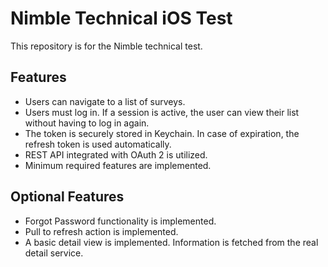 # Nimble Technical iOS Test

This repository is for the Nimble technical test.

## Features

- Users can navigate to a list of surveys.
- Users must log in. If a session is active, the user can view their list without having to log in again.
- The token is securely stored in Keychain. In case of expiration, the refresh token is used automatically.
- REST API integrated with OAuth 2 is utilized.
- Minimum required features are implemented.

## Optional Features

- Forgot Password functionality is implemented.
- Pull to refresh action is implemented.
- A basic detail view is implemented. Information is fetched from the real detail service.
